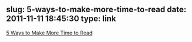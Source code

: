 slug: 5-ways-to-make-more-time-to-read
date: 2011-11-11 18:45:30
type: link
---

[5 Ways to Make More Time to Read](http://michaelhyatt.com/5-ways-to-make-more-time-to-read.html)
